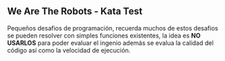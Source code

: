 ## We Are The Robots - Kata Test

Pequeños desafios de programación, recuerda muchos de estos desafios se pueden resolver con simples funciones existentes, la idea es **NO USARLOS** para
poder evaluar el ingenio además se evalua la calidad del código así como la velocidad de ejecución.

